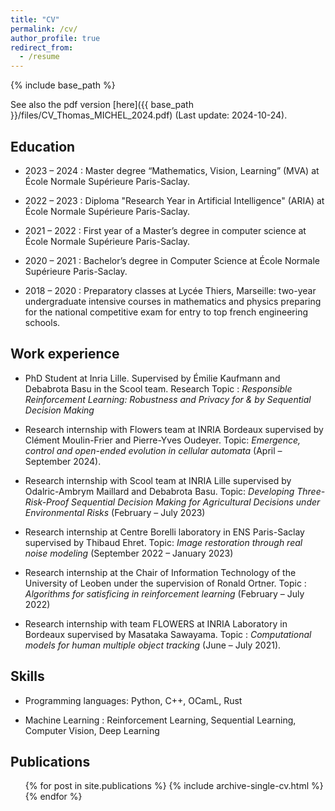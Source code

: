 ```yaml
---
title: "CV"
permalink: /cv/
author_profile: true
redirect_from:
  - /resume
---
```


{% include base_path %}

See also the pdf version [here]({{ base_path }}/files/CV_Thomas_MICHEL_2024.pdf) (Last update: 2024-10-24).

## Education

* 2023 – 2024 : Master degree “Mathematics, Vision, Learning” (MVA) at École Normale Supérieure Paris-Saclay.

* 2022 – 2023 : Diploma "Research Year in Artificial Intelligence" (ARIA) at École Normale Supérieure Paris-Saclay.

* 2021 – 2022 : First year of a Master’s degree in computer science at École Normale Supérieure Paris-Saclay.

* 2020 – 2021 : Bachelor’s degree in Computer Science at École Normale Supérieure Paris-Saclay.

* 2018 – 2020 : Preparatory classes at Lycée Thiers, Marseille: two-year undergraduate intensive courses in mathematics and physics preparing for the national competitive exam for entry to top french engineering schools.

## Work experience

* PhD Student at Inria Lille. Supervised by Émilie Kaufmann and Debabrota Basu in the Scool team. Research Topic : *Responsible Reinforcement Learning: Robustness and Privacy for & by Sequential Decision Making*

* Research internship with Flowers team at INRIA Bordeaux supervised by Clément Moulin-Frier and Pierre-Yves Oudeyer. Topic: *Emergence, control and open-ended evolution in cellular automata* (April – September 2024).

* Research internship with Scool team at INRIA Lille supervised by Odalric-Ambrym Maillard and Debabrota Basu. Topic: *Developing Three-Risk-Proof Sequential Decision Making for Agricultural Decisions under Environmental Risks* (February – July 2023)

* Research internship at Centre Borelli laboratory in ENS Paris-Saclay supervised by Thibaud Ehret. Topic: *Image restoration through real noise modeling* (September 2022 – January 2023)

* Research internship at the Chair of Information Technology of the University of Leoben under  the supervision of Ronald Ortner. Topic : *Algorithms for satisficing in reinforcement learning* (February – July 2022)

* Research internship with team FLOWERS at INRIA Laboratory in Bordeaux supervised by Masataka Sawayama. Topic : *Computational models for human multiple object tracking* (June – July 2021).
  
## Skills

* Programming languages: Python, C++, OCamL, Rust

* Machine Learning : Reinforcement Learning, Sequential Learning, Computer Vision, Deep Learning

## Publications

  <ul>{% for post in site.publications %}
    {% include archive-single-cv.html %}
  {% endfor %}</ul>
